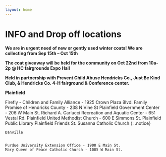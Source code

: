 ```yaml
---
layout: home
---
```

# INFO and Drop off locations

**We are in urgent need of new or gently used winter coats!  We are collecting from Sep 15th – Oct 15th**

**The coat giveaway will be held for the community on Oct 22nd from 10a-2p @ HC fairgrounds Expo Hall**

**Held in partnership with Prevent Child Abuse Hendricks Co., Just Be Kind Club, & Hendricks Co. 4-H fairground & Conference center.**







**Plainfield**

Firefly - Children and Family Alliance - 1925 Crown Plaza Blvd.
Family Promise of Hendricks County - 238 N Vine St
Plainfield Government Center - 206 W Main St.
Richard A. Carlucci Recreation and Aquatic Center - 651 Vestal Rd.
Plainfield United Methodist Church - 600 E Simmons St.
Plainfield Public Library
Plainfield Friends
St. Susanna Catholic Church
{: .notice}



````
Danville


Purdue University Extension Office - 1900 E Main St.
Mary Queen of Peace Catholic Church - 1005 W Main St.
````